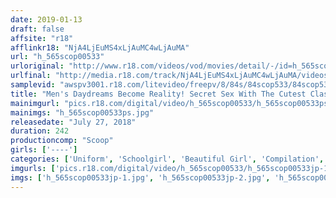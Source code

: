 ```yaml
---
date: 2019-01-13
draft: false
affsite: "r18"
afflinkr18: "NjA4LjEuMS4xLjAuMC4wLjAuMA"
url: "h_565scop00533"
urloriginal: "http://www.r18.com/videos/vod/movies/detail/-/id=h_565scop00533"
urlfinal: "http://media.r18.com/track/NjA4LjEuMS4xLjAuMC4wLjAuMA/videos/vod/movies/detail/-/id=h_565scop00533"
samplevid: "awspv3001.r18.com/litevideo/freepv/8/84s/84scop533/84scop533_dmb_w.mp4"
title: "Men's Daydreams Become Reality! Secret Sex With The Cutest Classmate! 30 Times 4 Hours"
mainimgurl: "pics.r18.com/digital/video/h_565scop00533/h_565scop00533ps.jpg"
mainimgs: "h_565scop00533ps.jpg"
releasedate: "July 27, 2018"
duration: 242
productioncomp: "Scoop"
girls: ['----']
categories: ['Uniform', 'Schoolgirl', 'Beautiful Girl', 'Compilation', 'Over 4 Hours', 'Hi-Def']
imgurls: ['pics.r18.com/digital/video/h_565scop00533/h_565scop00533jp-1.jpg', 'pics.r18.com/digital/video/h_565scop00533/h_565scop00533jp-2.jpg', 'pics.r18.com/digital/video/h_565scop00533/h_565scop00533jp-3.jpg', 'pics.r18.com/digital/video/h_565scop00533/h_565scop00533jp-4.jpg', 'pics.r18.com/digital/video/h_565scop00533/h_565scop00533jp-5.jpg', 'pics.r18.com/digital/video/h_565scop00533/h_565scop00533jp-6.jpg', 'pics.r18.com/digital/video/h_565scop00533/h_565scop00533jp-7.jpg', 'pics.r18.com/digital/video/h_565scop00533/h_565scop00533jp-8.jpg', 'pics.r18.com/digital/video/h_565scop00533/h_565scop00533jp-9.jpg', 'pics.r18.com/digital/video/h_565scop00533/h_565scop00533jp-10.jpg', 'pics.r18.com/digital/video/h_565scop00533/h_565scop00533jp-11.jpg', 'pics.r18.com/digital/video/h_565scop00533/h_565scop00533jp-12.jpg', 'pics.r18.com/digital/video/h_565scop00533/h_565scop00533jp-13.jpg', 'pics.r18.com/digital/video/h_565scop00533/h_565scop00533jp-14.jpg', 'pics.r18.com/digital/video/h_565scop00533/h_565scop00533jp-15.jpg', 'pics.r18.com/digital/video/h_565scop00533/h_565scop00533jp-16.jpg', 'pics.r18.com/digital/video/h_565scop00533/h_565scop00533jp-17.jpg', 'pics.r18.com/digital/video/h_565scop00533/h_565scop00533jp-18.jpg', 'pics.r18.com/digital/video/h_565scop00533/h_565scop00533jp-19.jpg', 'pics.r18.com/digital/video/h_565scop00533/h_565scop00533jp-20.jpg']
imgs: ['h_565scop00533jp-1.jpg', 'h_565scop00533jp-2.jpg', 'h_565scop00533jp-3.jpg', 'h_565scop00533jp-4.jpg', 'h_565scop00533jp-5.jpg', 'h_565scop00533jp-6.jpg', 'h_565scop00533jp-7.jpg', 'h_565scop00533jp-8.jpg', 'h_565scop00533jp-9.jpg', 'h_565scop00533jp-10.jpg', 'h_565scop00533jp-11.jpg', 'h_565scop00533jp-12.jpg', 'h_565scop00533jp-13.jpg', 'h_565scop00533jp-14.jpg', 'h_565scop00533jp-15.jpg', 'h_565scop00533jp-16.jpg', 'h_565scop00533jp-17.jpg', 'h_565scop00533jp-18.jpg', 'h_565scop00533jp-19.jpg', 'h_565scop00533jp-20.jpg']
---
```

